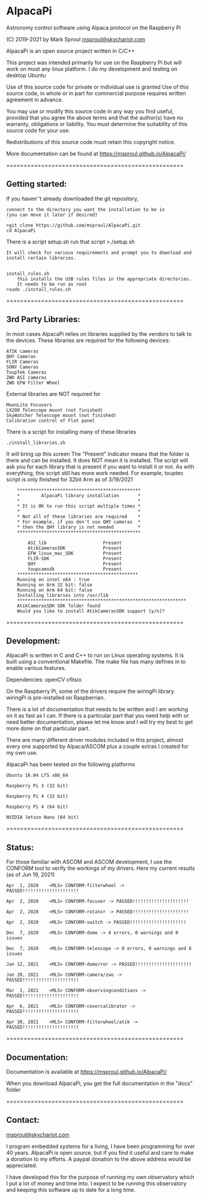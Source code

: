# AlpacaPi
Astronomy control software using Alpaca protocol on the Raspberry Pi

(C) 2019-2021 by Mark Sproul msproul@skychariot.com

AlpacaPi is an open source project written in C/C++

This project was intended primarily for use on the Raspberry Pi but will work
on most any linux platform.  I do my development and testing on desktop Ubuntu

Use of this source code for private or individual use is granted
Use of this source code, in whole or in part for commercial purpose requires
written agreement in advance.

You may use or modify this source code in any way you find useful, provided
that you agree the above terms and that the author(s) have no warranty, obligations or liability.
You must determine the suitability of this source code for your use.

Redistributions of this source code must retain this copyright notice.


More documentation can be found at  https://msproul.github.io/AlpacaPi/

===================================================

## Getting started:

If you haven''t already downloaded the git repository,

	connect to the directory you want the installation to be in
	(you can move it later if desired)

	>git clone https://github.com/msproul/AlpacaPi.git
    cd AlpacaPi


There is a script setup.sh
run that script
	>./setup.sh

	It will check for various requirements and prompt you to download and install certain libraries.


	install_rules.sh
		this installs the USB rules files in the appropriate directories.
		It needs to be run as root
	>sudo ./install_rules.sh


===================================================

## 3rd Party Libraries:

In most cases AlpacaPi relies on libraries supplied by the vendors to talk to the devices.
These libraries are required for the following devices:

	ATIK cameras
	QHY Cameras
	FLIR Cameras
	SONY Cameras
	ToupTek Cameras
	ZWO ASI cameras
	ZWO EFW Filter Wheel

External libraries are NOT required for

	MoonLite Focusers
	LX200 Telescope mount (not finished)
	SkyWatcher Telescope mount (not finished)
	Calibration control of Flat panel


There is a script for installing many of these libraries

	./install_libraries.sh
It will bring up this screen
The "Present" indicator means that the folder is there and can be installed.
It does NOT mean it is installed.  The script will ask you for each library
that is present if you want to install it or not.
As with everything, this script still has more work needed.
For example, touptec script is only finished for 32bit Arm as of 3/19/2021


		**********************************************
		*        AlpacaPi library installation       *
		*                                            *
		* It is OK to run this script multiple times *
		*                                            *
		* Not all of these libraries are required    *
		* For example, if you don't use QHY cameras  *
		* then the QHY library is not needed         *
		**********************************************

			ASI_lib                 	Present
			AtikCamerasSDK          	Present
			EFW_linux_mac_SDK       	Present
			FLIR-SDK                	Present
			QHY                     	Present
			toupcamsdk              	Present
		*********************************************
		Running on intel x64 : true
		Running on Arm 32 bit: false
		Running on Arm 64 bit: false
		Installing libraries into /usr/lib
		***************************************************************
		AtikCamerasSDK SDK folder found
		Would you like to install AtikCamerasSDK support [y/n]?



===================================================

## Development:

AlpacaPi is written in C and C++ to run on Linux operating systems.
It is built using a conventional Makefile.
The make file has many defines in to enable various features.

Dependencies:
	openCV
	cfitsio

On the Raspberry Pi, some of the drivers require the wiringPi library.
wiringPi is pre-installed on Raspberrian.


There is a lot of documentation that needs to be written and I am working on it
as fast as I can.  If there is a particular part that you need help with or
need better documentation, please let me know and I will try my best to get
more done on that particular part.

There are many different driver modules included in this project, almost every one supported by
Alpaca/ASCOM plus a couple extras I created for my own use.

AlpacaPi has been tested on the following platforms

	Ubuntu 16.04 LTS x86_64

	Raspberry Pi 3 (32 bit)

	Raspberry Pi 4 (32 bit)

	Raspberry Pi 4 (64 bit)

	NVIDIA Jetson Nano (64 bit)

===================================================

## Status:

For those familiar with ASCOM and ASCOM development, I use the CONFORM tool to
verify the workings of my drivers.  Here my current results
(as of Jun 19, 2021)

	Apr  1,	2020	<MLS> CONFORM-filterwheel -> PASSED!!!!!!!!!!!!!!!!!!!!!

	Apr  2,	2020	<MLS> CONFORM-focuser -> PASSED!!!!!!!!!!!!!!!!!!!!!

	Apr  2,	2020	<MLS> CONFORM-rotator -> PASSED!!!!!!!!!!!!!!!!!!!!!

	Apr  2,	2020	<MLS> CONFORM-switch -> PASSED!!!!!!!!!!!!!!!!!!!!!

	Dec  7,	2020	<MLS> CONFORM-dome -> 4 errors, 0 warnings and 0 issues

	Dec  7,	2020	<MLS> CONFORM-telescope -> 0 errors, 0 warnings and 6 issues

	Jan 12,	2021	<MLS> CONFORM-dome/ror -> PASSED!!!!!!!!!!!!!!!!!!!!!

	Jan 20,	2021	<MLS> CONFORM-camera/zwo -> PASSED!!!!!!!!!!!!!!!!!!!!!

	Mar  1,	2021	<MLS> CONFORM-observingconditions -> PASSED!!!!!!!!!!!!!!!!!!!!!

	Apr  6,	2021	<MLS> CONFORM-covercalibrator -> PASSED!!!!!!!!!!!!!!!!!!!!!

	Apr 30,	2021	<MLS> CONFORM-filterwheel/atik -> PASSED!!!!!!!!!!!!!!!!!!!!!

===================================================

## Documentation:

Documentation is available at https://msproul.github.io/AlpacaPi/

When you download AlpacaPi, you get the full documentation in the "docs" folder

===================================================


## Contact:

msproul@skychariot.com

I program embedded systems for a living, I have been programming for over 40 years.
AlpacaPi is open source, but if you find it useful and care to make a donation to my efforts.
A paypal donation to the above address would be appreciated.

I have developed this for the purpose of running my own observatory which I put a lot of money
and time into.
I expect to be running this observatory and keeping this software up to date for a long time.


